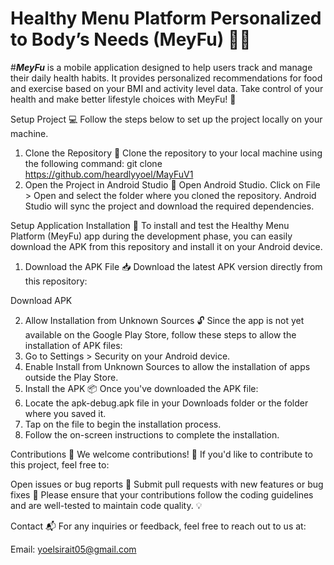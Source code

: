 # __**Healthy Menu Platform Personalized to Body’s Needs (MeyFu)**__ 🍏💪

#_**MeyFu**_ is a mobile application designed to help users track and manage their daily health habits. It provides personalized recommendations for food and exercise based on your BMI and activity level data. Take control of your health and make better lifestyle choices with MeyFu! 🌱


Setup Project 💻
Follow the steps below to set up the project locally on your machine.

1. Clone the Repository 🔗
Clone the repository to your local machine using the following command:
git clone https://github.com/heardlyyoel/MayFuV1
2. Open the Project in Android Studio 📱
Open Android Studio.
Click on File > Open and select the folder where you cloned the repository.
Android Studio will sync the project and download the required dependencies.

Setup Application Installation 📲
To install and test the Healthy Menu Platform (MeyFu) app during the development phase, you can easily download the APK from this repository and install it on your Android device.

1. Download the APK File 📥
Download the latest APK version directly from this repository:

Download APK

2. Allow Installation from Unknown Sources 🔓
Since the app is not yet available on the Google Play Store, follow these steps to allow the installation of APK files:
  1. Go to Settings > Security on your Android device.
  2. Enable Install from Unknown Sources to allow the installation of apps outside the Play Store.
3. Install the APK 📦
Once you've downloaded the APK file:
  1. Locate the apk-debug.apk file in your Downloads folder or the folder where you saved it.
  2. Tap on the file to begin the installation process.
  3. Follow the on-screen instructions to complete the installation.

Contributions 🤝
We welcome contributions! 🎉 If you'd like to contribute to this project, feel free to:

Open issues or bug reports 🐛
Submit pull requests with new features or bug fixes 🚀
Please ensure that your contributions follow the coding guidelines and are well-tested to maintain code quality. 💡

Contact 📬
For any inquiries or feedback, feel free to reach out to us at:

Email: yoelsirait05@gmail.com
